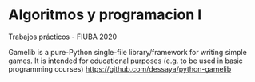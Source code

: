 # Algoritmos y programacion I
Trabajos prácticos - FIUBA 2020

Gamelib is a pure-Python single-file library/framework for writing simple games. It is intended for educational purposes (e.g. to be used in basic programming courses)
https://github.com/dessaya/python-gamelib
